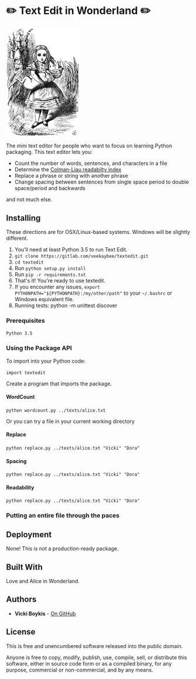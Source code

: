 # ✏️ Text Edit in Wonderland ✏️ 


<img src="img/alice_pig.jpg" alt="Alice with Pig" style="width: 200px;"/>

The mini text editor for people who want to focus on learning Python packaging. This text editor lets you: 

+ Count the number of words, sentences, and characters in a file 
+ Determine the [Colman-Liau readabilty index](https://readable.io/content/the-coleman-liau-index/)
+ Replace a phrase or string with another phrase 
+ Change spacing between sentences from single space period to double space/period and backwards

and not much else. 


## Installing

These directions are for OSX/Linux-based systems. Windows will be slightly different. 

1. You'll need at least Python 3.5 to run Text Edit.
2. `git clone https://gitlab.com/veekaybee/textedit.git`
3. `cd textedit`
3. Run `python setup.py install`
4. Run `pip -r requirements.txt`
5. That's it! You're ready to use textedit. 
6. If you encounter any issues, `export PYTHONPATH="${PYTHONPATH}:/my/other/path"` to your `~/.bashrc` or Windows equivalent file. 
7. Running tests: python -m unittest discover

### Prerequisites

```
Python 3.5
```

### Using the Package API

To import into your Python code: 

`import textedit`

Create a program that imports the package. 

#### WordCount

`python wordcount.py ../texts/alice.txt`

Or you can try a file in your current working directory


#### Replace

`python replace.py ../texts/alice.txt "Vicki" "Dora"`

#### Spacing

`python replace.py ../texts/alice.txt "Vicki" "Dora"`

#### Readability

`python replace.py ../texts/alice.txt "Vicki" "Dora"`


### Putting an entire file through the paces



## Deployment

None! This is not a production-ready package. 

## Built With
Love and Alice in Wonderland. 


## Authors

* **Vicki Boykis**  - [On GitHub](https://github.com/veekaybee)


## License

This is free and unencumbered software released into the public domain.

Anyone is free to copy, modify, publish, use, compile, sell, or distribute this software, either in source code form or as a compiled binary, for any purpose, commercial or non-commercial, and by any means.


